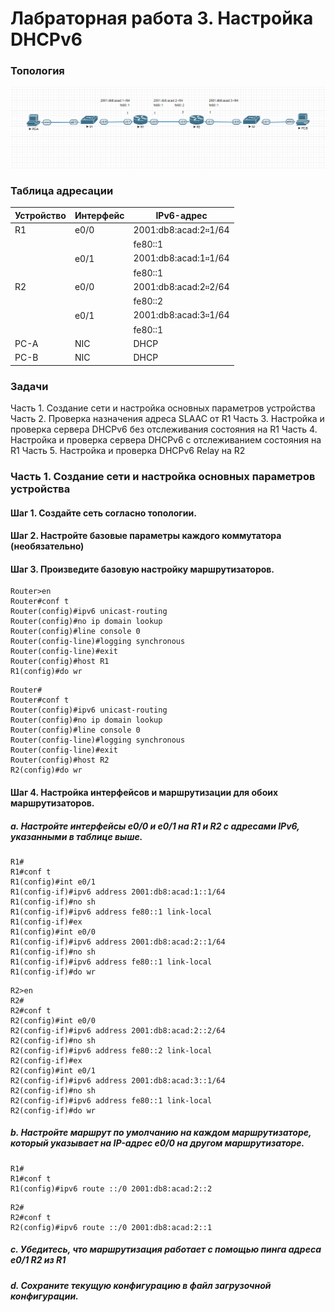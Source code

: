 # Лабраторная работа 3. Настройка DHCPv6 
### Топология
![](1.png)
### Таблица адресации

|Устройство|Интерфейс |IPv6-адрес            |
|----------|----------|----------------------|
| R1			 | e0/0		  |2001:db8:acad:2።1/64  |
|          |          |fe80::1               |
|          | e0/1     |2001:db8:acad:1።1/64  |
|          |          |fe80::1               |
| R2       | e0/0     |2001:db8:acad:2።2/64  |
|          |          |fe80::2               |
|          | e0/1     |2001:db8:acad:3።1/64  |
|          |          |fe80::1               |
| PC-A     | NIC      |DHCP                  |
| PC-B     | NIC      |DHCP                  |

### Задачи 
Часть 1. Создание сети и настройка основных параметров устройства 
Часть 2. Проверка назначения адреса SLAAC от R1 
Часть 3. Настройка и проверка сервера DHCPv6 без отслеживания состояния на R1 
Часть 4. Настройка и проверка сервера DHCPv6 с отслеживанием состояния на R1 
Часть 5. Настройка и проверка DHCPv6 Relay на R2

### Часть 1. Создание сети и настройка основных параметров устройства
#### Шаг 1. Создайте сеть согласно топологии. 
#### Шаг 2. Настройте базовые параметры каждого коммутатора (необязательно)
#### Шаг 3. Произведите базовую настройку маршрутизаторов. 
```
Router>en
Router#conf t
Router(config)#ipv6 unicast-routing
Router(config)#no ip domain lookup
Router(config)#line console 0
Router(config-line)#logging synchronous
Router(config-line)#exit
Router(config)#host R1
R1(config)#do wr
```
```
Router#
Router#conf t
Router(config)#ipv6 unicast-routing
Router(config)#no ip domain lookup
Router(config)#line console 0
Router(config-line)#logging synchronous
Router(config-line)#exit
Router(config)#host R2
R2(config)#do wr
```
#### Шаг 4. Настройка интерфейсов и маршрутизации для обоих маршрутизаторов. 
##### a. Настройте интерфейсы e0/0 и e0/1 на R1 и R2 с адресами IPv6, указанными в таблице выше. 
```
R1#
R1#conf t
R1(config)#int e0/1
R1(config-if)#ipv6 address 2001:db8:acad:1::1/64
R1(config-if)#no sh
R1(config-if)#ipv6 address fe80::1 link-local
R1(config-if)#ex
R1(config)#int e0/0
R1(config-if)#ipv6 address 2001:db8:acad:2::1/64
R1(config-if)#no sh
R1(config-if)#ipv6 address fe80::1 link-local
R1(config-if)#do wr
```
```
R2>en
R2#
R2#conf t
R2(config)#int e0/0
R2(config-if)#ipv6 address 2001:db8:acad:2::2/64
R2(config-if)#no sh
R2(config-if)#ipv6 address fe80::2 link-local
R2(config-if)#ex
R2(config)#int e0/1
R2(config-if)#ipv6 address 2001:db8:acad:3::1/64
R2(config-if)#no sh
R2(config-if)#ipv6 address fe80::1 link-local
R2(config-if)#do wr
```
##### b. Настройте маршрут по умолчанию на каждом маршрутизаторе, который указывает на IP-адрес e0/0 на другом маршрутизаторе. 
```
R1#
R1#conf t
R1(config)#ipv6 route ::/0 2001:db8:acad:2::2
```
```
R2#
R2#conf t
R2(config)#ipv6 route ::/0 2001:db8:acad:2::1
```
##### c. Убедитесь, что маршрутизация работает с помощью пинга адреса e0/1 R2 из R1 
##### d. Сохраните текущую конфигурацию в файл загрузочной конфигурации. 
